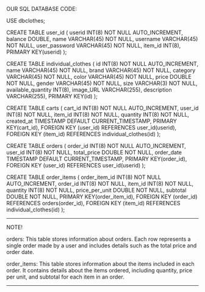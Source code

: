 OUR SQL DATABASE CODE:

USE dbclothes;

CREATE TABLE user_id (
    userid INT(8) NOT NULL AUTO_INCREMENT,
    balance DOUBLE,
    name VARCHAR(45) NOT NULL,
    username VARCHAR(45) NOT NULL,
    user_password VARCHAR(45) NOT NULL,
    item_id INT(8),
    PRIMARY KEY(userid)
);

CREATE TABLE individual_clothes (
    id INT(8) NOT NULL AUTO_INCREMENT,
    name VARCHAR(45) NOT NULL,
    brand VARCHAR(45) NOT NULL,
    category VARCHAR(45) NOT NULL,
    color VARCHAR(45) NOT NULL,
    price DOUBLE NOT NULL,
    gender VARCHAR(45) NOT NULL,
    size VARCHAR(3) NOT NULL,
    available_quantity INT(8),
    image_URL VARCHAR(255),
    description VARCHAR(255),
    PRIMARY KEY(id)
);

CREATE TABLE carts (
    cart_id INT(8) NOT NULL AUTO_INCREMENT,
    user_id INT(8) NOT NULL,
    item_id INT(8) NOT NULL,
    quantity INT(8) NOT NULL,
    created_at TIMESTAMP DEFAULT CURRENT_TIMESTAMP,
    PRIMARY KEY(cart_id),
    FOREIGN KEY (user_id) REFERENCES user_id(userid),
    FOREIGN KEY (item_id) REFERENCES individual_clothes(id)
);

CREATE TABLE orders (
    order_id INT(8) NOT NULL AUTO_INCREMENT,
    user_id INT(8) NOT NULL,
    total_price DOUBLE NOT NULL,
    order_date TIMESTAMP DEFAULT CURRENT_TIMESTAMP,
    PRIMARY KEY(order_id),
    FOREIGN KEY (user_id) REFERENCES user_id(userid)
);

CREATE TABLE order_items (
    order_item_id INT(8) NOT NULL AUTO_INCREMENT,
    order_id INT(8) NOT NULL,
    item_id INT(8) NOT NULL,
    quantity INT(8) NOT NULL,
    price_per_unit DOUBLE NOT NULL,
    subtotal DOUBLE NOT NULL,
    PRIMARY KEY(order_item_id),
    FOREIGN KEY (order_id) REFERENCES orders(order_id),
    FOREIGN KEY (item_id) REFERENCES individual_clothes(id)
);


************************************************
NOTE!

orders: This table stores information about orders. Each row represents a single order made by a user and includes details such as the total price and order date.

order_items: This table stores information about the items included in each order. It contains details about the items ordered, including quantity, price per unit, and subtotal for each item in an order.

************************************************
